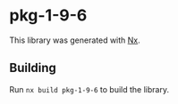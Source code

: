 # pkg-1-9-6

This library was generated with [Nx](https://nx.dev).

## Building

Run `nx build pkg-1-9-6` to build the library.
